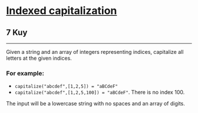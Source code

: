 <h1><a href="https://www.codewars.com/kata/59cfc09a86a6fdf6df0000f1">Indexed capitalization</a></h1>
<h2>7 Kuy</h2>
<hr>
<p>Given a string and an array of integers representing indices, capitalize all letters at the given indices.</p>
<h3>For example:</h3>
<ul>
<li><code>capitalize("abcdef",[1,2,5]) = "aBCdeF"</code></li>
<li><code>capitalize("abcdef",[1,2,5,100]) = "aBCdeF"</code>. There is no index 100.</li>
</ul>
<p>The input will be a lowercase string with no spaces and an array of digits.</p>
